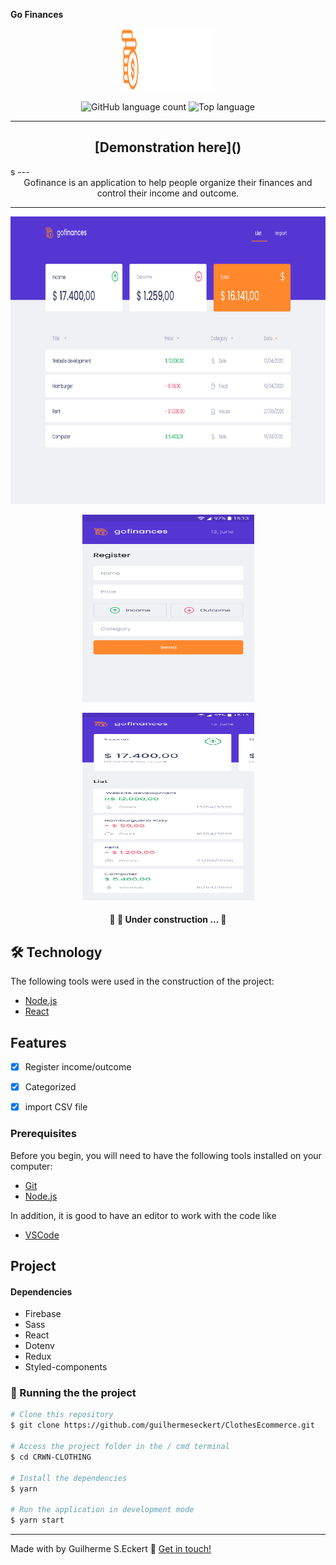  **Go Finances**


<p align="center">
  <img width="150" height="100" src="img/logo.svg">
</p>

<p align="center">
  <img alt="GitHub language count" src="https://img.shields.io/github/languages/count/commonality/readme-inspector.svg">
  <img alt="Top language" src="https://img.shields.io/github/languages/top/commonality/readme-inspector.svg">
</p>

---

<h2 align="center">
   [Demonstration here]()
</h2>
s
---

<div align="center">
  Gofinance is an application to help people organize their finances and control their income and outcome.
</div>


---

 <p align="center">
  <img width="680" height="460" src="img/web.png">
</p>

<p align="center">
  <img width="275" height="300" src="img/mobile.png">
</p>

<p align="center">
  <img width="275" height="300" src="img/mobile_1.png">
</p>


</div>

<h4 align="center">
	🚧  🚀 Under  construction ...  🚧
</h4>


## 🛠 Technology

The following tools were used in the construction of the project:

- [Node.js](https://nodejs.org/en/)
- [React](https://pt-br.reactjs.org/)


## Features

- [x] Register income/outcome
- [x] Categorized
- [x] import CSV file





### Prerequisites

Before you begin, you will need to have the following tools installed on your computer:

 - [Git](https://git-scm.com)
 - [Node.js](https://nodejs.org/en/)

In addition, it is good to have an editor to work with the code like

 - [VSCode](https://code.visualstudio.com/)


## Project


#### Dependencies

- Firebase
- Sass
- React
- Dotenv
- Redux
- Styled-components



### 🎲 Running the the project

``` bash
# Clone this repository
$ git clone https://github.com/guilhermeseckert/ClothesEcommerce.git

# Access the project folder in the / cmd terminal
$ cd CRWN-CLOTHING

# Install the dependencies
$ yarn

# Run the application in development mode
$ yarn start

```



---
Made with by Guilherme S.Eckert :wave: [Get in touch!](https://www.linkedin.com/in/guilherme-eckert/)
